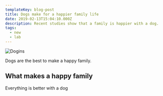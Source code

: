 ```yaml
---
templateKey: blog-post
title: Dogs make for a happier family life
date: 2019-02-13T15:04:10.000Z
description: Recent studies show that a family is happier with a dog.
tags:
  - new
  - lab
---
```


![Dogins](/img/img_0087.jpg)

Dogs are the best to make a happy family.

## What makes a happy family

Everything is better with a dog
